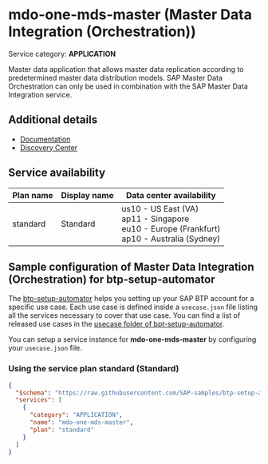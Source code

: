 # **mdo-one-mds-master** (Master Data Integration (Orchestration))

Service category: **APPLICATION**

Master data application that allows master data replication according to predetermined master data distribution models. SAP Master Data Orchestration can only be used in combination with the SAP Master Data Integration service.

## Additional details

- [Documentation](https://help.sap.com/viewer/product/DRAFT/SAP_CLOUD_PLATFORM_MASTER_DATA_INTEGRATION/CLOUD/en-US)
- [Discovery Center](https://discovery-center.cloud.sap/serviceCatalog/master-data-integration)

## Service availability

| Plan name | Display name | Data center availability  |
|------|----------------|---------------------------|
|  standard  |  Standard  | us10 - US East (VA)<br> ap11 - Singapore<br> eu10 - Europe (Frankfurt)<br> ap10 - Australia (Sydney)  |

## Sample configuration of **Master Data Integration (Orchestration)** for btp-setup-automator

The [btp-setup-automator](https://github.com/SAP-samples/btp-setup-automator) helps you setting up your SAP BTP account for a specific use case. Each use case is defined inside a `usecase.json` file listing all the services necessary to cover that use case. You can find a list of released use cases in the [usecase folder of bpt-setup-automator](https://github.com/SAP-samples/btp-setup-automator/tree/main/usecases).

You can setup a service instance for **mdo-one-mds-master** by configuring your `usecase.json` file.

### Using the service plan **standard** (Standard)

```json
{
  "$schema": "https://raw.githubusercontent.com/SAP-samples/btp-setup-automator/main/libs/btpsa-usecase.json",
  "services": [
    {
      "category": "APPLICATION",
      "name": "mdo-one-mds-master",
      "plan": "standard"
    }
  ]
}
```
